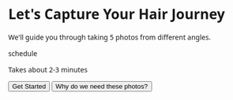 <!DOCTYPE html>

<html class="light" lang="en"><head>
<meta charset="utf-8"/>
<meta content="width=device-width, initial-scale=1.0" name="viewport"/>
<title>Hair Journey Onboarding</title>
<script src="https://cdn.tailwindcss.com?plugins=forms,container-queries"></script>
<link href="https://fonts.googleapis.com/css2?family=Manrope:wght@400;700;800&amp;display=swap" rel="stylesheet"/>
<link href="https://fonts.googleapis.com/css2?family=Material+Symbols+Outlined" rel="stylesheet"/>
<script id="tailwind-config">
    tailwind.config = {
      darkMode: "class",
      theme: {
        extend: {
          colors: {
            "primary": "#13ec92",
            "background-light": "#f6f8f7",
            "background-dark": "#10221a",
          },
          fontFamily: {
            "display": ["Manrope", "sans-serif"]
          },
          borderRadius: {"DEFAULT": "0.25rem", "lg": "0.5rem", "xl": "0.75rem", "full": "9999px"},
        },
      },
    }
  </script>
<style>
    body {
      min-height: max(884px, 100dvh);
    }
  </style>
  </head>
<body>
<div class="relative flex h-auto min-h-screen w-full flex-col bg-background-light dark:bg-background-dark group/design-root font-display overflow-x-hidden" style='font-family: Manrope, "Noto Sans", sans-serif;'>
<div class="flex flex-col flex-1">
<div class="flex w-full grow @container pt-3">
<div class="w-full gap-1 overflow-hidden @[480px]:gap-2 aspect-[1/1] flex max-h-[40vh] px-4">
<div class="w-full bg-center bg-no-repeat bg-cover aspect-auto rounded-xl flex-1" data-alt="Abstract illustration of flowing hair lines in soft, warm colors." style='background-image: url("https://lh3.googleusercontent.com/aida-public/AB6AXuDzXzoxbYrzQCnKlGDRFp_m9YfdvUqPqidIScWNngdrae7Yyuqgrnao2sc_Kufq-w_Ei1khBOtbfdwRnuNUWHjTLwM7rz0kciDFrYJyzuntpSgKCEHP0iQ143a6IRztVLjMdZJecfBpXYcy7rp47nrV1I1SVLfGXoBjiRYJmiqHNarGKAQkXIE2ATx4-LTkMsz6uFwfLnW0fqPrgkDCyTLt3KVqm3AWg1njjPT5_LAerTKwg4Uh1vSmz-IrNAR1QfMrrF2GDN1ZRHW2");'></div>
</div>
</div>
<div class="flex flex-col p-4 pb-0">
<h1 class="text-[#0d1b16] dark:text-white tracking-tight text-[32px] font-bold leading-tight px-4 text-center pb-3 pt-6">Let's Capture Your Hair Journey</h1>
<p class="text-slate-600 dark:text-slate-300 text-base font-normal leading-normal pb-3 pt-1 px-4 text-center">We'll guide you through taking 5 photos from different angles.</p>
</div>
<div class="flex flex-col gap-4 p-4">
<div class="flex items-center gap-4 bg-background-light dark:bg-background-dark border border-slate-200 dark:border-slate-700/50 rounded-lg px-4 min-h-14 justify-between">
<div class="flex items-center gap-4">
<div class="text-[#0d1b16] dark:text-white flex items-center justify-center shrink-0 size-10">
<span class="material-symbols-outlined text-2xl">schedule</span>
</div>
<p class="text-[#0d1b16] dark:text-white text-base font-normal leading-normal flex-1 truncate">Takes about 2-3 minutes</p>
</div>
</div>
</div>
</div>
<div class="flex flex-col sticky bottom-0 bg-background-light dark:bg-background-dark pt-2 pb-5 px-4 gap-3 border-t border-slate-200 dark:border-slate-800">
<button class="flex min-w-[84px] max-w-[480px] cursor-pointer items-center justify-center overflow-hidden rounded-xl h-12 px-5 flex-1 bg-primary text-[#0d1b16] text-base font-bold leading-normal tracking-[0.015em]">
<span class="truncate">Get Started</span>
</button>
<button class="flex min-w-[84px] max-w-[480px] cursor-pointer items-center justify-center overflow-hidden rounded-xl h-12 px-5 flex-1 bg-transparent text-primary text-base font-bold leading-normal tracking-[0.015em]">
<span class="truncate">Why do we need these photos?</span>
</button>
</div>
</div>
</body></html>